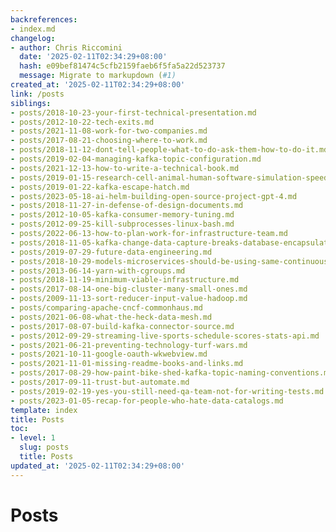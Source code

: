 ```yaml
---
backreferences:
- index.md
changelog:
- author: Chris Riccomini
  date: '2025-02-11T02:34:29+08:00'
  hash: e09bef81474c5cfb2159faeb6f5fa5a22d523737
  message: Migrate to markupdown (#1)
created_at: '2025-02-11T02:34:29+08:00'
link: /posts
siblings:
- posts/2018-10-23-your-first-technical-presentation.md
- posts/2012-10-22-tech-exits.md
- posts/2021-11-08-work-for-two-companies.md
- posts/2017-08-21-choosing-where-to-work.md
- posts/2018-11-12-dont-tell-people-what-to-do-ask-them-how-to-do-it.md
- posts/2019-02-04-managing-kafka-topic-configuration.md
- posts/2021-12-13-how-to-write-a-technical-book.md
- posts/2019-01-15-research-cell-animal-human-software-simulation-speed-up-experimentation.md
- posts/2019-01-22-kafka-escape-hatch.md
- posts/2023-05-18-ai-helm-building-open-source-project-gpt-4.md
- posts/2018-11-27-in-defense-of-design-documents.md
- posts/2012-10-05-kafka-consumer-memory-tuning.md
- posts/2012-09-25-kill-subprocesses-linux-bash.md
- posts/2022-06-13-how-to-plan-work-for-infrastructure-team.md
- posts/2018-11-05-kafka-change-data-capture-breaks-database-encapsulation.md
- posts/2019-07-29-future-data-engineering.md
- posts/2018-10-29-models-microservices-should-be-using-same-continuous-delivery-stack.md
- posts/2013-06-14-yarn-with-cgroups.md
- posts/2018-11-19-minimum-viable-infrastructure.md
- posts/2017-08-14-one-big-cluster-many-small-ones.md
- posts/2009-11-13-sort-reducer-input-value-hadoop.md
- posts/comparing-apache-cncf-commonhaus.md
- posts/2021-06-08-what-the-heck-data-mesh.md
- posts/2017-08-07-build-kafka-connector-source.md
- posts/2012-09-29-streaming-live-sports-schedule-scores-stats-api.md
- posts/2021-06-21-preventing-technology-turf-wars.md
- posts/2021-10-11-google-oauth-wkwebview.md
- posts/2021-11-01-missing-readme-books-and-links.md
- posts/2017-08-29-how-paint-bike-shed-kafka-topic-naming-conventions.md
- posts/2017-09-11-trust-but-automate.md
- posts/2019-02-19-yes-you-still-need-qa-team-not-for-writing-tests.md
- posts/2023-01-05-recap-for-people-who-hate-data-catalogs.md
template: index
title: Posts
toc:
- level: 1
  slug: posts
  title: Posts
updated_at: '2025-02-11T02:34:29+08:00'
---
```


# Posts